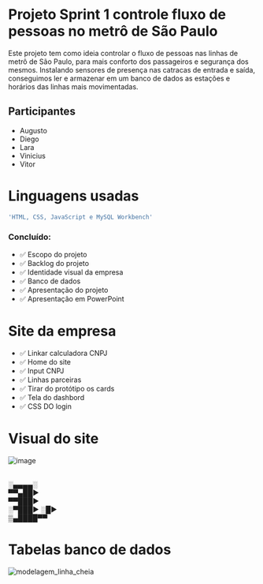 # Projeto Sprint 1 controle fluxo de pessoas no metrô de São Paulo

Este projeto tem como ideia controlar o fluxo de pessoas nas linhas de metrô de São Paulo, para mais conforto dos passageiros e segurança dos mesmos. Instalando sensores de presença nas catracas de entrada e saída, conseguimos ler e armazenar em um banco de dados as estações e horários das linhas mais movimentadas.

## Participantes

- Augusto
- Diego
- Lara
- Vinicius
- Vitor

# Linguagens usadas
```bash
'HTML, CSS, JavaScript e MySQL Workbench'
```

### Concluído:
- ✅ Escopo do projeto
- ✅ Backlog do projeto
- ✅ Identidade visual da empresa
- ✅ Banco de dados
- ✅ Apresentação do projeto
- ✅ Apresentação em PowerPoint


# Site da empresa

- ✅ Linkar calculadora CNPJ
- ✅ Home do site
- ✅ Input CNPJ
- ✅ Linhas parceiras 
- ✅ Tirar do protótipo os cards
- ✅ Tela do dashbord
- ✅ CSS DO login

# Visual do site



![image](https://user-images.githubusercontent.com/84856203/139486767-0733157a-5e3d-44ea-861b-38a528548539.png)
 <br> <br>



░▄▄▄▄░ <br>
▀▀▄██► <br>
▀▀███► <br>
░▀███► ░█► <br>
▒▄████▀▀ <br>



# Tabelas banco de dados

![modelagem_linha_cheia](https://user-images.githubusercontent.com/84856203/139486827-2e453201-fcbd-4c6f-91ff-31c4316bf91a.png)



